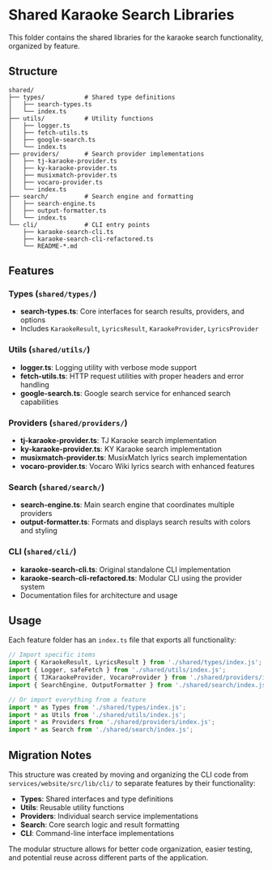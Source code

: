 # Shared Karaoke Search Libraries

This folder contains the shared libraries for the karaoke search functionality, organized by feature.

## Structure

```
shared/
├── types/           # Shared type definitions
│   ├── search-types.ts
│   └── index.ts
├── utils/           # Utility functions
│   ├── logger.ts
│   ├── fetch-utils.ts
│   ├── google-search.ts
│   └── index.ts
├── providers/       # Search provider implementations
│   ├── tj-karaoke-provider.ts
│   ├── ky-karaoke-provider.ts
│   ├── musixmatch-provider.ts
│   ├── vocaro-provider.ts
│   └── index.ts
├── search/          # Search engine and formatting
│   ├── search-engine.ts
│   ├── output-formatter.ts
│   └── index.ts
└── cli/             # CLI entry points
    ├── karaoke-search-cli.ts
    ├── karaoke-search-cli-refactored.ts
    └── README-*.md
```

## Features

### Types (`shared/types/`)
- **search-types.ts**: Core interfaces for search results, providers, and options
- Includes `KaraokeResult`, `LyricsResult`, `KaraokeProvider`, `LyricsProvider`

### Utils (`shared/utils/`)
- **logger.ts**: Logging utility with verbose mode support
- **fetch-utils.ts**: HTTP request utilities with proper headers and error handling
- **google-search.ts**: Google search service for enhanced search capabilities

### Providers (`shared/providers/`)
- **tj-karaoke-provider.ts**: TJ Karaoke search implementation
- **ky-karaoke-provider.ts**: KY Karaoke search implementation
- **musixmatch-provider.ts**: MusixMatch lyrics search implementation
- **vocaro-provider.ts**: Vocaro Wiki lyrics search with enhanced features

### Search (`shared/search/`)
- **search-engine.ts**: Main search engine that coordinates multiple providers
- **output-formatter.ts**: Formats and displays search results with colors and styling

### CLI (`shared/cli/`)
- **karaoke-search-cli.ts**: Original standalone CLI implementation
- **karaoke-search-cli-refactored.ts**: Modular CLI using the provider system
- Documentation files for architecture and usage

## Usage

Each feature folder has an `index.ts` file that exports all functionality:

```typescript
// Import specific items
import { KaraokeResult, LyricsResult } from './shared/types/index.js';
import { Logger, safeFetch } from './shared/utils/index.js';
import { TJKaraokeProvider, VocaroProvider } from './shared/providers/index.js';
import { SearchEngine, OutputFormatter } from './shared/search/index.js';

// Or import everything from a feature
import * as Types from './shared/types/index.js';
import * as Utils from './shared/utils/index.js';
import * as Providers from './shared/providers/index.js';
import * as Search from './shared/search/index.js';
```

## Migration Notes

This structure was created by moving and organizing the CLI code from `services/website/src/lib/cli/` to separate features by their functionality:

- **Types**: Shared interfaces and type definitions
- **Utils**: Reusable utility functions
- **Providers**: Individual search service implementations
- **Search**: Core search logic and result formatting
- **CLI**: Command-line interface implementations

The modular structure allows for better code organization, easier testing, and potential reuse across different parts of the application. 
